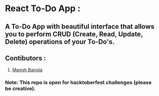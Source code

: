 # React To-Do App : 
## A To-Do App with beautiful interface that allows you to perform CRUD (Create, Read, Update, Delete) operations of your To-Do's.

## Contibutors : 
1. <a href="https://github.com/immanishbainsla">Manish Bainsla</a>

### Note: This repo is open for hacktoberfest challenges (please be creative).
